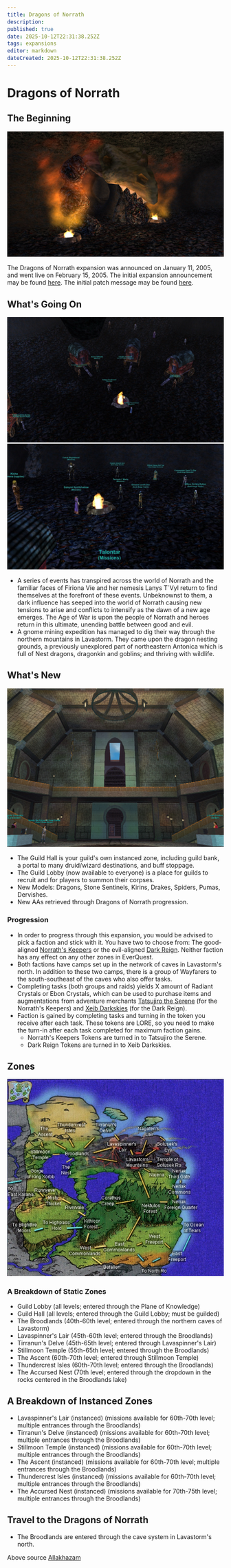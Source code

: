 ```yaml
---
title: Dragons of Norrath
description: 
published: true
date: 2025-10-12T22:31:38.252Z
tags: expansions
editor: markdown
dateCreated: 2025-10-12T22:31:38.252Z
---
```


# Dragons of Norrath

## The Beginning

![dragons_of_norrath_entrance_large.jpeg](/dragons_of_norrath_entrance_large.jpeg)

The Dragons of Norrath expansion was announced on January 11, 2005, and went live on February 15, 2005. The initial expansion announcement may be found [here](https://everquest.allakhazam.com/history/news-2005jan11.html). The initial patch message may be found [here](https://everquest.allakhazam.com/history/patches-2005-1.html).

## What's Going On
![don_norrath_keepers_large.jpeg](/don_norrath_keepers_large.jpeg)
![don_norrath_keepers_zoomed_large.jpeg](/don_norrath_keepers_zoomed_large.jpeg)

- A series of events has transpired across the world of Norrath and the familiar faces of Firiona Vie and her nemesis Lanys T`Vyl return to find themselves at the forefront of these events. Unbeknownst to them, a dark influence has seeped into the world of Norrath causing new tensions to arise and conflicts to intensify as the dawn of a new age emerges. The Age of War is upon the people of Norrath and heroes return in this ultimate, unending battle between good and evil.
- A gnome mining expedition has managed to dig their way through the northern mountains in Lavastorm. They came upon the dragon nesting grounds, a previously unexplored part of northeastern Antonica which is full of Nest dragons, dragonkin and goblins; and thriving with wildlife.

## What's New

![guildhall-sunroof.jpg](/guildhall-sunroof.jpg)


- The Guild Hall is your guild's own instanced zone, including guild bank, a portal to many druid/wizard destinations, and buff stoppage.
- The Guild Lobby (now available to everyone) is a place for guilds to recruit and for players to summon their corpses.
- New Models: Dragons, Stone Sentinels, Kirins, Drakes, Spiders, Pumas, Dervishes.
- New AAs retrieved through Dragons of Norrath progression.

### Progression

- In order to progress through this expansion, you would be advised to pick a faction and stick with it. You have two to choose from: The good-aligned [Norrath's Keepers](http://eqbeastiary.allakhazam.com/faction.html?faction=398) or the evil-aligned [Dark Reign](http://eqbeastiary.allakhazam.com/faction.html?faction=395). Neither faction has any effect on any other zones in EverQuest.
- Both factions have camps set up in the network of caves in Lavastorm's north. In addition to these two camps, there is a group of Wayfarers to the south-southeast of the caves who also offer tasks.
- Completing tasks (both groups and raids) yields X amount of Radiant Crystals or Ebon Crystals, which can be used to purchase items and augmentations from adventure merchants [Tatsujiro the Serene](https://everquest.allakhazam.com/db/npc.html?id=17804) (for the Norrath's Keepers) and [Xeib Darkskies](https://everquest.allakhazam.com/db/npc.html?id=17792) (for the Dark Reign).
- Faction is gained by completing tasks and turning in the token you receive after each task. These tokens are LORE, so you need to make the turn-in after each task completed for maximum faction gains.
    - Norrath's Keepers Tokens are turned in to Tatsujiro the Serene.
    - Dark Reign Tokens are turned in to Xeib Darkskies.


## Zones
![dragons_of_norrath_map.jpeg](/dragons_of_norrath_map.jpeg)

### A Breakdown of Static Zones

- Guild Lobby (all levels; entered through the Plane of Knowledge)
- Guild Hall (all levels; entered through the Guild Lobby; must be guilded)
- The Broodlands (40th-60th level; entered through the northern caves of Lavastorm)
- Lavaspinner's Lair (45th-60th level; entered through the Broodlands)
- Tirranun's Delve (45th-65th level; entered through Lavaspinner's Lair)
- Stillmoon Temple (55th-65th level; entered through the Broodlands)
- The Ascent (60th-70th level; entered through Stillmoon Temple)
- Thundercrest Isles (60th-70th level; entered through the Broodlands)
- The Accursed Nest (70th level; entered through the dropdown in the rocks centered in the Broodlands lake)

## A Breakdown of Instanced Zones

- Lavaspinner's Lair (instanced) (missions available for 60th-70th level; multiple entrances through the Broodlands)
- Tirranun's Delve (instanced) (missions available for 60th-70th level; multiple entrances through the Broodlands)
- Stillmoon Temple (instanced) (missions available for 60th-70th level; multiple entrances through the Broodlands)
- The Ascent (instanced) (missions available for 60th-70th level; multiple entrances through the Broodlands)
- Thundercrest Isles (instanced) (missions available for 60th-70th level; multiple entrances through the Broodlands)
- The Accursed Nest (instanced) (missions available for 70th-75th level; multiple entrances through the Broodlands)

## Travel to the Dragons of Norrath

- The Broodlands are entered through the cave system in Lavastorm's north.

Above source [Allakhazam](https://everquest.allakhazam.com/wiki/eq:Dragons_of_Norrath_Overview)